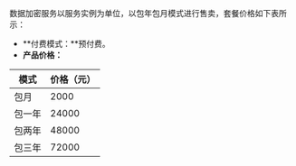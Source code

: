 数据加密服务以服务实例为单位，以包年包月模式进行售卖，套餐价格如下表所示：

- **付费模式：**预付费。
- **产品价格：**

| 模式 | 价格（元）   | 
| -------- | ---------- |
| 包月     | 2000  | 
| 包一年   | 24000    |
| 包两年   | 48000    |
| 包三年   | 72000    | 

